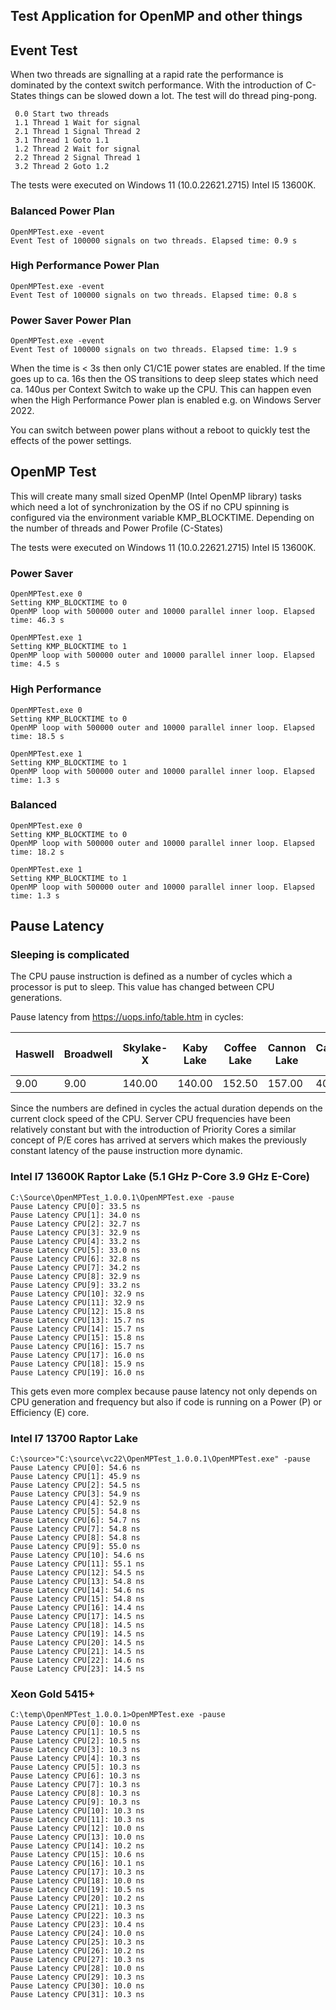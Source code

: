 ## Test Application for OpenMP and other things

## Event Test
When two threads are signalling at a rapid rate the performance is dominated by the context switch performance. 
With the introduction of C-States things can be slowed down a lot. The test will do thread ping-pong.
```
 0.0 Start two threads
 1.1 Thread 1 Wait for signal
 2.1 Thread 1 Signal Thread 2
 3.1 Thread 1 Goto 1.1
 1.2 Thread 2 Wait for signal
 2.2 Thread 2 Signal Thread 1
 3.2 Thread 2 Goto 1.2
```
The tests were executed on Windows 11 (10.0.22621.2715) Intel I5 13600K.

### Balanced Power Plan
```
OpenMPTest.exe -event 
Event Test of 100000 signals on two threads. Elapsed time: 0.9 s
```
### High Performance Power Plan
```
OpenMPTest.exe -event 
Event Test of 100000 signals on two threads. Elapsed time: 0.8 s
```

### Power Saver Power Plan
```
OpenMPTest.exe -event 
Event Test of 100000 signals on two threads. Elapsed time: 1.9 s
```

When the time is < 3s then only C1/C1E power states are enabled. If the time goes up to ca. 16s then 
the OS transitions to deep sleep states which need ca. 140us per Context Switch to wake up the CPU. This can happen
even when the High Performance Power plan is enabled e.g. on Windows Server 2022. 

You can switch between power plans without a reboot to quickly test the effects of the power settings. 

## OpenMP Test
This will create many small sized OpenMP (Intel OpenMP library) tasks which need a lot of synchronization by the OS if no CPU spinning is configured
via the environment variable KMP_BLOCKTIME.
Depending on the number of threads and Power Profile (C-States)

The tests were executed on Windows 11 (10.0.22621.2715) Intel I5 13600K.

### Power Saver
```
OpenMPTest.exe 0 
Setting KMP_BLOCKTIME to 0
OpenMP loop with 500000 outer and 10000 parallel inner loop. Elapsed time: 46.3 s

OpenMPTest.exe 1 
Setting KMP_BLOCKTIME to 1
OpenMP loop with 500000 outer and 10000 parallel inner loop. Elapsed time: 4.5 s
```
### High Performance
```
OpenMPTest.exe 0 
Setting KMP_BLOCKTIME to 0
OpenMP loop with 500000 outer and 10000 parallel inner loop. Elapsed time: 18.5 s

OpenMPTest.exe 1 
Setting KMP_BLOCKTIME to 1
OpenMP loop with 500000 outer and 10000 parallel inner loop. Elapsed time: 1.3 s
```
### Balanced 

```
OpenMPTest.exe 0 
Setting KMP_BLOCKTIME to 0
OpenMP loop with 500000 outer and 10000 parallel inner loop. Elapsed time: 18.2 s

OpenMPTest.exe 1 
Setting KMP_BLOCKTIME to 1
OpenMP loop with 500000 outer and 10000 parallel inner loop. Elapsed time: 1.3 s
```

## Pause Latency 



### Sleeping is complicated
The CPU pause instruction is defined as a number of cycles which a processor is put to sleep. This value has changed
between CPU generations. 

Pause latency from https://uops.info/table.htm in cycles:

| Haswell  | Broadwell | Skylake-X | Kaby Lake | Coffee Lake | Cannon Lake | Cascade Lake | Ice Lake | Tiger Lake | Rocket Lake | Alder Lake-P | AMD Zen2 | AMD Zen4 |
| ---------|---------  |---------  |---------  |---------    |---------    |---------     |--------- |---------   |---------    |---------     |--------- |--------- |
| 9.00     |  9.00     |  140.00   | 140.00    |  152.50     |  157.00     |  40.00       |  138.20  | 138.20     | 138.20      |  160.17      | 65.00    | 65.00    |

Since the numbers are defined in cycles the actual duration depends on the current clock speed of the CPU.
Server CPU frequencies have been relatively constant but with the introduction of Priority Cores a similar concept of P/E cores
has arrived at servers which makes the previously constant latency of the pause instruction more dynamic.

### Intel I7 13600K Raptor Lake (5.1 GHz P-Core 3.9 GHz E-Core)
```
C:\Source\OpenMPTest_1.0.0.1\OpenMPTest.exe -pause 
Pause Latency CPU[0]: 33.5 ns
Pause Latency CPU[1]: 34.0 ns
Pause Latency CPU[2]: 32.7 ns
Pause Latency CPU[3]: 32.9 ns
Pause Latency CPU[4]: 33.2 ns
Pause Latency CPU[5]: 33.0 ns
Pause Latency CPU[6]: 32.8 ns
Pause Latency CPU[7]: 34.2 ns
Pause Latency CPU[8]: 32.9 ns
Pause Latency CPU[9]: 33.2 ns
Pause Latency CPU[10]: 32.9 ns
Pause Latency CPU[11]: 32.9 ns
Pause Latency CPU[12]: 15.8 ns
Pause Latency CPU[13]: 15.7 ns
Pause Latency CPU[14]: 15.7 ns
Pause Latency CPU[15]: 15.8 ns
Pause Latency CPU[16]: 15.7 ns
Pause Latency CPU[17]: 16.0 ns
Pause Latency CPU[18]: 15.9 ns
Pause Latency CPU[19]: 16.0 ns
```

This gets even more complex because pause latency not only depends on CPU generation and frequency but also if code is running on a Power (P) or Efficiency (E) core.

### Intel I7 13700 Raptor Lake
```
C:\source>"C:\source\vc22\OpenMPTest_1.0.0.1\OpenMPTest.exe" -pause 
Pause Latency CPU[0]: 54.6 ns
Pause Latency CPU[1]: 45.9 ns
Pause Latency CPU[2]: 54.5 ns
Pause Latency CPU[3]: 54.9 ns
Pause Latency CPU[4]: 52.9 ns
Pause Latency CPU[5]: 54.8 ns
Pause Latency CPU[6]: 54.7 ns
Pause Latency CPU[7]: 54.8 ns
Pause Latency CPU[8]: 54.8 ns
Pause Latency CPU[9]: 55.0 ns
Pause Latency CPU[10]: 54.6 ns
Pause Latency CPU[11]: 55.1 ns
Pause Latency CPU[12]: 54.5 ns
Pause Latency CPU[13]: 54.8 ns
Pause Latency CPU[14]: 54.6 ns
Pause Latency CPU[15]: 54.8 ns
Pause Latency CPU[16]: 14.4 ns
Pause Latency CPU[17]: 14.5 ns
Pause Latency CPU[18]: 14.5 ns
Pause Latency CPU[19]: 14.5 ns
Pause Latency CPU[20]: 14.5 ns
Pause Latency CPU[21]: 14.5 ns
Pause Latency CPU[22]: 14.6 ns
Pause Latency CPU[23]: 14.5 ns
```

### Xeon Gold 5415+ 
```
C:\temp\OpenMPTest_1.0.0.1>OpenMPTest.exe -pause
Pause Latency CPU[0]: 10.0 ns
Pause Latency CPU[1]: 10.5 ns
Pause Latency CPU[2]: 10.5 ns
Pause Latency CPU[3]: 10.3 ns
Pause Latency CPU[4]: 10.3 ns
Pause Latency CPU[5]: 10.3 ns
Pause Latency CPU[6]: 10.3 ns
Pause Latency CPU[7]: 10.3 ns
Pause Latency CPU[8]: 10.3 ns
Pause Latency CPU[9]: 10.3 ns
Pause Latency CPU[10]: 10.3 ns
Pause Latency CPU[11]: 10.3 ns
Pause Latency CPU[12]: 10.0 ns
Pause Latency CPU[13]: 10.0 ns
Pause Latency CPU[14]: 10.2 ns
Pause Latency CPU[15]: 10.6 ns
Pause Latency CPU[16]: 10.1 ns
Pause Latency CPU[17]: 10.3 ns
Pause Latency CPU[18]: 10.0 ns
Pause Latency CPU[19]: 10.5 ns
Pause Latency CPU[20]: 10.2 ns
Pause Latency CPU[21]: 10.3 ns
Pause Latency CPU[22]: 10.3 ns
Pause Latency CPU[23]: 10.4 ns
Pause Latency CPU[24]: 10.0 ns
Pause Latency CPU[25]: 10.3 ns
Pause Latency CPU[26]: 10.2 ns
Pause Latency CPU[27]: 10.3 ns
Pause Latency CPU[28]: 10.0 ns
Pause Latency CPU[29]: 10.3 ns
Pause Latency CPU[30]: 10.0 ns
Pause Latency CPU[31]: 10.3 ns
```
